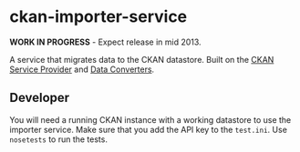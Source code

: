 # ckan-importer-service

__WORK IN PROGRESS__ - Expect release in mid 2013.

A service that migrates data to the CKAN datastore. Built on the [CKAN Service Provider](https://github.com/okfn/ckan-service-provider) and [Data Converters](https://github.com/okfn/dataconverters).

## Developer

You will need a running CKAN instance with a working datastore to use the importer service. Make sure that you add the API key to the `test.ini`. Use `nosetests` to run the tests.
